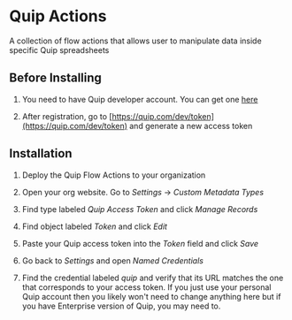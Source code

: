 # Quip Actions

A collection of flow actions that allows user to manipulate data inside specific Quip spreadsheets

## Before Installing

1. You need to have Quip developer account. You can get one [here](https://developer.quip.com/)

2. After registration, go to [https://quip.com/dev/token](https://quip.com/dev/token) and generate a new access token 

## Installation

1. Deploy the Quip Flow Actions to your organization

3. Open your org website. Go to *Settings* -> *Custom Metadata Types*

4. Find type labeled *Quip Access Token* and click *Manage Records*

5. Find object labeled *Token* and click *Edit*

6. Paste your Quip access token into the *Token* field and click *Save*

7. Go back to *Settings* and open *Named Credentials*

8. Find the credential labeled *quip* and verify that its URL matches the one that corresponds to your access token. If you just use your personal Quip account then you likely won't need to change anything here but if you have Enterprise version of Quip, you may need to.
